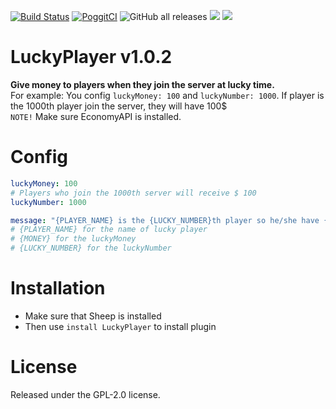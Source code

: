 [![Build Status](https://www.travis-ci.com/MintoD/LuckyPlayer.svg?branch=main)](https://www.travis-ci.com/MintoD/LuckyPlayer)
[![PoggitCI](https://poggit.pmmp.io/ci.shield/MintoD/LuckyPlayer/LuckyPlayer)](https://poggit.pmmp.io/ci/MintoD/LuckyPlayer/LuckyPlayer)
![GitHub all releases](https://img.shields.io/github/downloads/MintoD/LuckyPlayer/total)
[![](https://poggit.pmmp.io/shield.state/LuckyPlayer)](https://poggit.pmmp.io/p/LuckyPlayer)
[![](https://poggit.pmmp.io/shield.dl.total/LuckyPlayer)](https://poggit.pmmp.io/p/LuckyPlayer)
# LuckyPlayer v1.0.2
**Give money to players when they join the server at lucky time.**  
For example: You config ```luckyMoney: 100``` and ```luckyNumber: 1000```. If player is the 1000th player join the server, they will have 100$  
``NOTE!`` Make sure EconomyAPI is installed.
# Config
```yaml
luckyMoney: 100
# Players who join the 1000th server will receive $ 100
luckyNumber: 1000

message: "{PLAYER_NAME} is the {LUCKY_NUMBER}th player so he/she have {MONEY}$ for free!"
# {PLAYER_NAME} for the name of lucky player
# {MONEY} for the luckyMoney
# {LUCKY_NUMBER} for the luckyNumber
```
# Installation
- Make sure that Sheep is installed
- Then use ```install LuckyPlayer``` to install plugin
# License
Released under the GPL-2.0 license.
